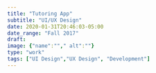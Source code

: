 ```yaml
---
title: "Tutoring App"
subtitle: "UI/UX Design"
date: 2020-01-31T20:46:03-05:00
date_range: "Fall 2017"
draft: 
image: {"name":""," alt":""}
type: "work"
tags: ["UI Design","UX Design", "Development"]
---
```

